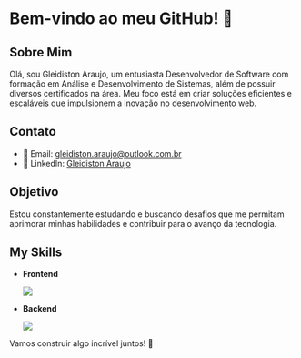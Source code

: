 # Bem-vindo ao meu GitHub! 👋

## Sobre Mim
Olá, sou Gleidiston Araujo, um entusiasta Desenvolvedor de Software com formação em Análise e Desenvolvimento de Sistemas, além de possuir diversos certificados na área. Meu foco está em criar soluções eficientes e escaláveis que impulsionem a inovação no desenvolvimento web.

## Contato
- 📧 Email: gleidiston.araujo@outlook.com.br
- 💼 LinkedIn: [Gleidiston Araujo](https://www.linkedin.com/in/gleidiston-ferreira-de-araujo/)

## Objetivo
Estou constantemente estudando e buscando desafios que me permitam aprimorar minhas habilidades e contribuir para o avanço da tecnologia.

## My Skills
- **Frontend**
  <div>
  <img src="https://skillicons.dev/icons?i=html,css,bootstrap,react,js,jquery,"/>
  </div>

- **Backend**
  <div>
  <img src="https://skillicons.dev/icons?i=php,laravel,nodejs,express,sequelize,ts,mysql,docker"/>
  </div>


Vamos construir algo incrível juntos! 🚀
